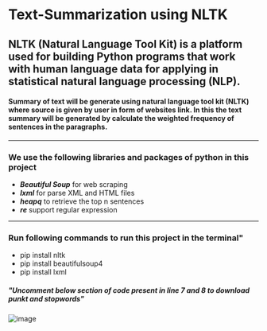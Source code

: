 # Text-Summarization using NLTK

## NLTK (Natural Language Tool Kit) is a platform used for building Python programs that work with human language data for applying in statistical natural language processing (NLP).

#### Summary of text will be generate using natural language tool kit (NLTK) where source is given by user in form of websites link. In this the text summary will be generated by calculate the weighted frequency of sentences in the paragraphs.

___

### We use the following libraries and packages of python in this project
- ***Beautiful Soup***   for web scraping
- ***lxml***   for parse XML and HTML files
- ***heapq***   to retrieve the top n sentences
- ***re***  support regular expression

___

### Run following commands to run this project in the terminal"

- pip install nltk
- pip install beautifulsoup4
- pip install lxml

##### "Uncomment below section of code present in line 7 and 8 to download punkt and stopwords"

  ![image](https://github.com/Mr-Vaibhav13/Text-Summarization/assets/84149610/ad717949-5f80-4762-ad05-1fc522b09d8c)

